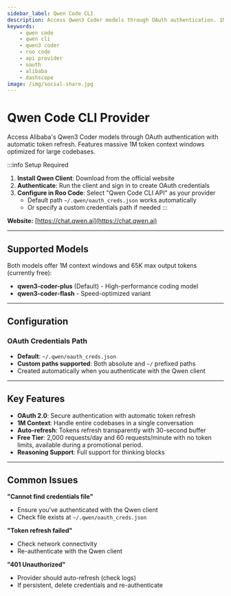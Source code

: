 ```yaml
---
sidebar_label: Qwen Code CLI
description: Access Qwen3 Coder models through OAuth authentication. 1M context windows with automatic token refresh.
keywords:
    - qwen code
    - qwen cli
    - qwen3 coder
    - roo code
    - api provider
    - oauth
    - alibaba
    - dashscope
image: /img/social-share.jpg
---
```


# Qwen Code CLI Provider

Access Alibaba's Qwen3 Coder models through OAuth authentication with automatic token refresh. Features massive 1M token context windows optimized for large codebases.

:::info Setup Required

1. **Install Qwen Client**: Download from the official website
2. **Authenticate**: Run the client and sign in to create OAuth credentials
3. **Configure in Roo Code**: Select "Qwen Code CLI API" as your provider
    - Default path `~/.qwen/oauth_creds.json` works automatically
    - Or specify a custom credentials path if needed
      :::

**Website:** [https://chat.qwen.ai](https://chat.qwen.ai)

---

## Supported Models

Both models offer 1M context windows and 65K max output tokens (currently free):

- **qwen3-coder-plus** (Default) - High-performance coding model
- **qwen3-coder-flash** - Speed-optimized variant

---

## Configuration

### OAuth Credentials Path

- **Default**: `~/.qwen/oauth_creds.json`
- **Custom paths supported**: Both absolute and `~/` prefixed paths
- Created automatically when you authenticate with the Qwen client

---

## Key Features

- **OAuth 2.0**: Secure authentication with automatic token refresh
- **1M Context**: Handle entire codebases in a single conversation
- **Auto-refresh**: Tokens refresh transparently with 30-second buffer
- **Free Tier**: 2,000 requests/day and 60 requests/minute with no token limits, available during a promotional period.
- **Reasoning Support**: Full support for thinking blocks

---

## Common Issues

**"Cannot find credentials file"**

- Ensure you've authenticated with the Qwen client
- Check file exists at `~/.qwen/oauth_creds.json`

**"Token refresh failed"**

- Check network connectivity
- Re-authenticate with the Qwen client

**"401 Unauthorized"**

- Provider should auto-refresh (check logs)
- If persistent, delete credentials and re-authenticate
